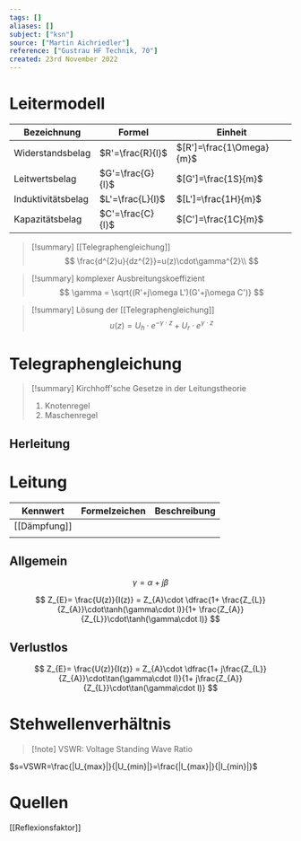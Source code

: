 ```yaml
---
tags: []
aliases: []
subject: ["ksn"]
source: ["Martin Aichriedler"]
reference: ["Gustrau HF Technik, 70"]
created: 23rd November 2022
---
```


# Leitermodell

| Bezeichnung        | Formel           | Einheit                  |
| ------------------ | ---------------- | ------------------------ |
| Widerstandsbelag   | $R'=\frac{R}{l}$ | $[R']=\frac{1\Omega}{m}$ |
| Leitwertsbelag     | $G'=\frac{G}{l}$ | $[G']=\frac{1S}{m}$      |
| Induktivitätsbelag | $L'=\frac{L}{l}$ | $[L']=\frac{1H}{m}$      |
| Kapazitätsbelag    | $C'=\frac{C}{l}$ | $[C']=\frac{1C}{m}$      | 

> [!summary] [[Telegraphengleichung]]
> $$
> \frac{d^{2}u}{dz^{2}}=u(z)\cdot\gamma^{2}\\
> $$

> [!summary] komplexer Ausbreitungskoeffizient
> $$
> \gamma = \sqrt{(R'+j\omega L')(G'+j\omega C')}
> $$

> [!summary] Lösung der [[Telegraphengleichung]]
> $$
> u(z)= U_{h}\cdot e^{-\gamma\cdot z}+ U_{r}\cdot e^{\gamma\cdot z}
> $$
# Telegraphengleichung

> [!summary] Kirchhoff'sche Gesetze in der Leitungstheorie
> 1. Knotenregel
> 2. Maschenregel
## Herleitung

# Leitung
| Kennwert | Formelzeichen | Beschreibung |
| -------- | ------------- | ------------ |
| [[Dämpfung]] |               |              |
|          |               |              |

## Allgemein
$$\gamma = \alpha+ j\beta$$

$$
Z_{E}= \frac{U(z)}{I(z)} = Z_{A}\cdot \dfrac{1+ \frac{Z_{L}}{Z_{A}}\cdot\tanh(\gamma\cdot l)}{1+ \frac{Z_{A}}{Z_{L}}\cdot\tanh(\gamma\cdot l)}
$$


## Verlustlos
$$
Z_{E}= \frac{U(z)}{I(z)} = Z_{A}\cdot \dfrac{1+ j\frac{Z_{L}}{Z_{A}}\cdot\tan(\gamma\cdot l)}{1+ j\frac{Z_{A}}{Z_{L}}\cdot\tan(\gamma\cdot l)}
$$

# Stehwellenverhältnis
> [!note] VSWR: Voltage Standing Wave Ratio

$s=VSWR=\frac{|U_{max}|}{|U_{min}|}=\frac{|I_{max}|}{|I_{min}|}$
# Quellen
[[Reflexionsfaktor]]
